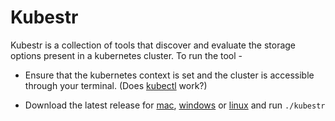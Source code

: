 # Kubestr

Kubestr is a collection of tools that discover and evaluate the storage options present in a kubernetes cluster. 
To run the tool -  
- Ensure that the kubernetes context is set and the cluster is accessible through your terminal. (Does [kubectl](https://kubernetes.io/docs/tasks/tools/install-kubectl/) work?)

- Download the latest release for [mac](https://github.com/kastenhq/kubestr/releases/download/0.3.2/kubestr-0.3.2-darwin-amd64.tar.gz), [windows](https://github.com/kastenhq/kubestr/releases/download/0.3.2/kubestr-0.3.2-windows-amd64.zip) or [linux](https://github.com/kastenhq/kubestr/releases/download/0.3.2/kubestr-0.3.2-linux-amd64.tar.gz) and run `./kubestr`
